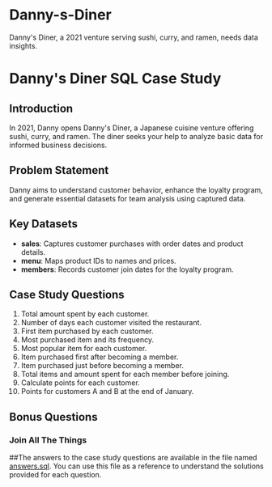 # Danny-s-Diner
Danny's Diner, a 2021 venture serving sushi, curry, and ramen, needs data insights. 
# Danny's Diner SQL Case Study

## Introduction

In 2021, Danny opens Danny's Diner, a Japanese cuisine venture offering sushi, curry, and ramen. The diner seeks your help to analyze basic data for informed business decisions.

## Problem Statement

Danny aims to understand customer behavior, enhance the loyalty program, and generate essential datasets for team analysis using captured data.

## Key Datasets

- **sales**: Captures customer purchases with order dates and product details.
- **menu**: Maps product IDs to names and prices.
- **members**: Records customer join dates for the loyalty program.

## Case Study Questions

1. Total amount spent by each customer.
2. Number of days each customer visited the restaurant.
3. First item purchased by each customer.
4. Most purchased item and its frequency.
5. Most popular item for each customer.
6. Item purchased first after becoming a member.
7. Item purchased just before becoming a member.
8. Total items and amount spent for each member before joining.
9. Calculate points for each customer.
10. Points for customers A and B at the end of January.

## Bonus Questions
### Join All The Things


##The answers to the case study questions are available in the file named [answers.sql](https://github.com/1MROBI/Danny-s-Diner/blob/main/danny_diner.sql). You can use this file as a reference to understand the solutions provided for each question.

